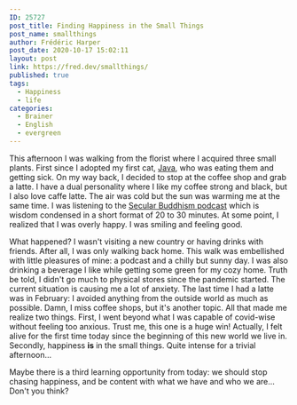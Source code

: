 ```yaml
---
ID: 25727
post_title: Finding Happiness in the Small Things
post_name: smallthings
author: Frédéric Harper
post_date: 2020-10-17 15:02:11
layout: post
link: https://fred.dev/smallthings/
published: true
tags:
  - Happiness
  - life
categories:
  - Brainer
  - English
  - evergreen
---
```

<p class="p3"><span class="s1">This afternoon I was walking from the florist where I acquired three small plants. First since I adopted my first cat, <a href="https://fred.dev/mylittlegirl/">Java</a>, who was eating them and getting sick. On my way back, I decided to stop at the coffee shop and grab a latte. I have a dual personality where I like my coffee strong and black, but I also love caffe latte. The air was cold but the sun was warming me at the same time. I was listening to the <a href="https://secularbuddhism.com/"><span class="s3">Secular Buddhism podcast</span></a> which is wisdom condensed in a short format of 20 to 30 minutes. At some point, I realized that I was </span><span class="s4">overly</span><span class="s1"> happy. I was smiling and feeling good.</span></p>
<p class="p3"><span class="s1">What happened? I wasn't visiting a new country or having drinks with friends. After all, I was only walking back home. This walk </span><span class="s5">was embellished</span><span class="s1"> with little pleasures of mine: a podcast and a chilly but sunny day. I was also drinking a beverage I like while getting some green for my cozy home. Truth </span><span class="s5">be told</span><span class="s1">, I didn't go much to physical stores since the pandemic started. The current situation is causing me a lot of anxiety. The last time I had a latte was in February: I avoided anything from the outside world as much as possible. Damn, I miss coffee shops, but it's another topic. All that made me realize two things. First, I went beyond what I was capable of covid-wise without feeling too anxious. Trust me, this one is a huge win! Actually, I felt alive for the first time today since the beginning of this new world we live in. </span><span class="s4">Secondly</span><span class="s1">, happiness <b>is</b> in the small things. Quite intense for a trivial afternoon...</span></p>
<p class="p3"><span class="s1">Maybe there is a third learning opportunity from today: we should stop chasing happiness, and be content with what we have and who we are... Don't you think?</span></p>